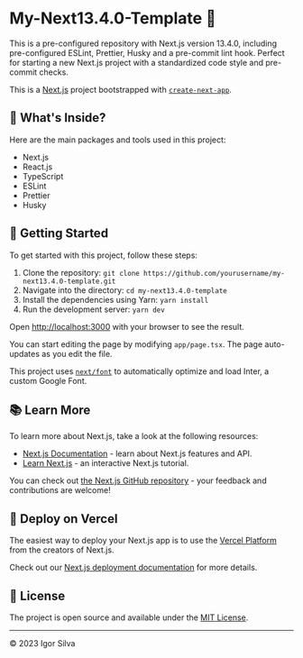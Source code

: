 # My-Next13.4.0-Template 🚀

This is a pre-configured repository with Next.js version 13.4.0, including pre-configured ESLint, Prettier, Husky and a pre-commit lint hook. Perfect for starting a new Next.js project with a standardized code style and pre-commit checks.

This is a [Next.js](https://nextjs.org/) project bootstrapped with [`create-next-app`](https://github.com/vercel/next.js/tree/canary/packages/create-next-app).

## 🧰 What's Inside?

Here are the main packages and tools used in this project:

- Next.js
- React.js
- TypeScript
- ESLint
- Prettier
- Husky

## 🚀 Getting Started

To get started with this project, follow these steps:

1. Clone the repository: `git clone https://github.com/yourusername/my-next13.4.0-template.git`
2. Navigate into the directory: `cd my-next13.4.0-template`
3. Install the dependencies using Yarn: `yarn install`
4. Run the development server: `yarn dev`

Open [http://localhost:3000](http://localhost:3000) with your browser to see the result.

You can start editing the page by modifying `app/page.tsx`. The page auto-updates as you edit the file.

This project uses [`next/font`](https://nextjs.org/docs/basic-features/font-optimization) to automatically optimize and load Inter, a custom Google Font.

## 📚 Learn More

To learn more about Next.js, take a look at the following resources:

- [Next.js Documentation](https://nextjs.org/docs) - learn about Next.js features and API.
- [Learn Next.js](https://nextjs.org/learn) - an interactive Next.js tutorial.

You can check out [the Next.js GitHub repository](https://github.com/vercel/next.js/) - your feedback and contributions are welcome!

## 🚀 Deploy on Vercel

The easiest way to deploy your Next.js app is to use the [Vercel Platform](https://vercel.com/new?utm_medium=default-template&filter=next.js&utm_source=create-next-app&utm_campaign=create-next-app-readme) from the creators of Next.js.

Check out our [Next.js deployment documentation](https://nextjs.org/docs/deployment) for more details.

## 📜 License

The project is open source and available under the [MIT License](LICENSE).

---

© 2023 Igor Silva
